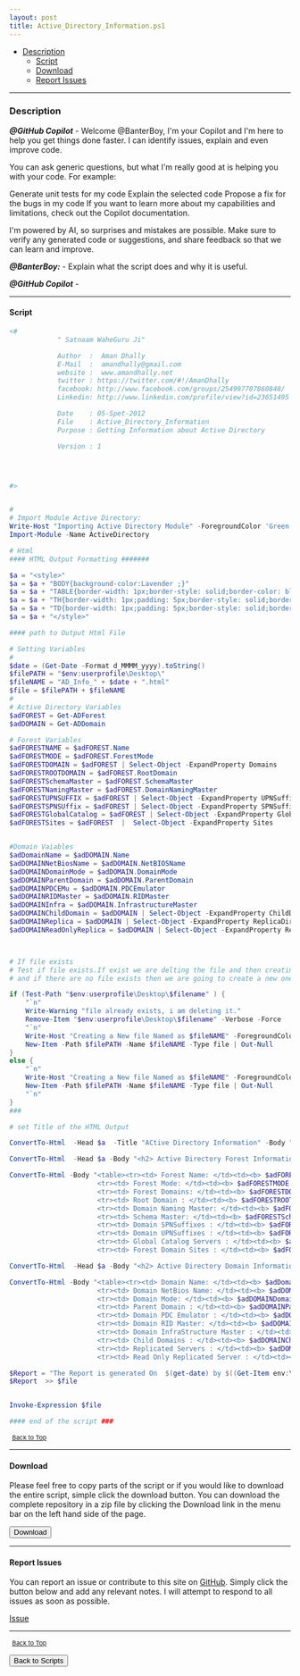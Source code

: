```yaml
---
layout: post
title: Active_Directory_Information.ps1
---
```


- [Description](#description)
  - [Script](#script)
  - [Download](#download)
  - [Report Issues](#report-issues)

---

### Description

**_@GitHub Copilot_** - Welcome @BanterBoy, I'm your Copilot and I'm here to help you get things done faster. I can identify issues, explain and even improve code.

You can ask generic questions, but what I'm really good at is helping you with your code. For example:

Generate unit tests for my code
Explain the selected code
Propose a fix for the bugs in my code
If you want to learn more about my capabilities and limitations, check out the Copilot documentation.

I'm powered by AI, so surprises and mistakes are possible. Make sure to verify any generated code or suggestions, and share feedback so that we can learn and improve.

**_@BanterBoy:_** - Explain what the script does and why it is useful.

**_@GitHub Copilot_** -

---

#### Script

```powershell
<#
			" Satnaam WaheGuru Ji"

			Author  :  Aman Dhally
			E-Mail  :  amandhally@gmail.com
			website :  www.amandhally.net
			twitter : https://twitter.com/#!/AmanDhally
			facebook: http://www.facebook.com/groups/254997707860848/
			Linkedin: http://www.linkedin.com/profile/view?id=23651495

			Date	: 05-Spet-2012
			File	: Active_Directory_Information
			Purpose : Getting Information about Active Directory

			Version : 1




#>


#
# Import Module Active Directory:
Write-Host "Importing Active Directory Module" -ForegroundColor 'Green'
Import-Module -Name ActiveDirectory

# Html
#### HTML Output Formatting #######

$a = "<style>"
$a = $a + "BODY{background-color:Lavender ;}"
$a = $a + "TABLE{border-width: 1px;border-style: solid;border-color: black;border-collapse: collapse;}"
$a = $a + "TH{border-width: 1px;padding: 5px;border-style: solid;border-color: black;background-color:thistle}"
$a = $a + "TD{border-width: 1px;padding: 5px;border-style: solid;border-color: black;background-color:PaleGoldenrod}"
$a = $a + "</style>"

#### path to Output Html File

# Setting Variables
#
$date = (Get-Date -Format d_MMMM_yyyy).toString()
$filePATH = "$env:userprofile\Desktop\"
$fileNAME = "AD_Info_" + $date + ".html"
$file = $filePATH + $fileNAME
#
# Active Directory Variables
$adFOREST = Get-ADForest
$adDOMAIN = Get-ADDomain

# Forest Variables
$adFORESTNAME = $adFOREST.Name
$adFORESTMODE = $adFOREST.ForestMode
$adFORESTDOMAIN = $adFOREST | Select-Object -ExpandProperty Domains
$adFORESTROOTDOMAIN = $adFOREST.RootDomain
$adFORESTSchemaMaster = $adFOREST.SchemaMaster
$adFORESTNamingMaster = $adFOREST.DomainNamingMaster
$adFORESTUPNSUFFIX = $adFOREST | Select-Object -ExpandProperty UPNSuffixes
$adFORESTSPNSUffix = $adFOREST | Select-Object -ExpandProperty SPNSuffixes
$adFORESTGlobalCatalog = $adFOREST | Select-Object -ExpandProperty GlobalCatalogs
$adFORESTSites = $adFOREST  |  Select-Object -ExpandProperty Sites


#Domain Vaiables
$adDomainName = $adDOMAIN.Name
$adDOMAINNetBiosName = $adDOMAIN.NetBIOSName
$adDOMAINDomainMode = $adDOMAIN.DomainMode
$adDOMAINParentDomain = $adDOMAIN.ParentDomain
$adDOMAINPDCEMu = $adDOMAIN.PDCEmulator
$adDOMAINRIDMaster = $adDOMAIN.RIDMaster
$adDOMAINInfra = $adDOMAIN.InfrastructureMaster
$adDOMAINChildDomain = $adDOMAIN | Select-Object -ExpandProperty ChildDomains
$adDOMAINReplica = $adDOMAIN | Select-Object -ExpandProperty ReplicaDirectoryServers
$adDOMAINReadOnlyReplica = $adDOMAIN | Select-Object -ExpandProperty ReadOnlyReplicaDirectoryServers



# If file exists
# Test if file exists.If exist we are delting the file and then creating a new one
# and if there are no file exists then we are going to create a new one

if (Test-Path "$env:userprofile\Desktop\$filename" ) {
	"`n"
	Write-Warning "file already exists, i am deleting it."
	Remove-Item "$env:userprofile\Desktop\$filename" -Verbose -Force
	"`n"
	Write-Host "Creating a New file Named as $fileNAME" -ForegroundColor 'Green'
	New-Item -Path $filePATH -Name $fileNAME -Type file | Out-Null
}
else {
	"`n"
	Write-Host "Creating a New file Named as $fileNAME" -ForegroundColor 'Green'
	New-Item -Path $filePATH -Name $fileNAME -Type file | Out-Null
	"`n"
}
###

# set Title of the HTML Output

ConvertTo-Html  -Head $a  -Title "ACtive Directory Information" -Body "<h1> Active Directory Information for :  $adFORESTNAME </h1>" > $file

ConvertTo-Html  -Head $a -Body "<h2> Active Directory Forest Information. </h2>"  >> $file

ConvertTo-Html -Body "<table><tr><td> Forest Name: </td><td><b> $adFORESTNAME </b></td></tr> `
					  <tr><td> Forest Mode: </td><td><b> $adFORESTMODE </b></td></tr> `
					  <tr><td> Forest Domains: </td><td><b> $adFORESTDOMAIN </b></td></tr> `
					  <tr><td> Root Domain : </td><td><b> $adFORESTROOTDOMAIN </b></td></tr> `
					  <tr><td> Domain Naming Master: </td><td><b> $adFORESTNamingMaster </b></td></tr> `
					  <tr><td> Schema Master: </td><td><b> $adFORESTSchemaMaster </b></td></tr> `
			 		  <tr><td> Domain SPNSuffixes : </td><td><b> $adFORESTSPNSUffix </b></td></tr> `
					  <tr><td> Domain UPNSuffixes : </td><td><b> $adFORESTUPNSUFFI </b></td></tr> `
					  <tr><td> Global Catalog Servers : </td><td><b> $adFORESTGlobalCatalog </b></td></tr> `
					  <tr><td> Forest Domain Sites : </td><td><b> $adFORESTSites </b></td></tr></table>" >> $file

ConvertTo-Html  -Head $a -Body "<h2> Active Directory Domain Information. </h2>"  >> $file

ConvertTo-Html -Body "<table><tr><td> Domain Name: </td><td><b> $adDomainName </b></td></tr> `
					  <tr><td> Domain NetBios Name: </td><td><b> $adDOMAINNetBiosName </b></td></tr> `
					  <tr><td> Domain Mode: </td><td><b> $adDOMAINDomainMode </b></td></tr> `
					  <tr><td> Parent Domain : </td><td><b> $adDOMAINParentDomain </b></td></tr> `
					  <tr><td> Domain PDC Emulator : </td><td><b> $adDOMAINPDCEMu </b></td></tr> `
					  <tr><td> Domain RID Master: </td><td><b> $adDOMAINRIDMaster </b></td></tr> `
			 		  <tr><td> Domain InfraStructure Master : </td><td><b> $adDOMAINInfra </b></td></tr> `
					  <tr><td> Child Domains : </td><td><b> $adDOMAINChildDomain </b></td></tr> `
					  <tr><td> Replicated Servers : </td><td><b> $adDOMAINReplica</b></td></tr> `
					  <tr><td> Read Only Replicated Server : </td><td><b> $adDOMAINReadOnlyReplica </b></td></tr></table>" >> $file

$Report = "The Report is generated On  $(get-date) by $((Get-Item env:\username).Value) on computer $((Get-Item env:\Computername).Value)"
$Report  >> $file


Invoke-Expression $file

#### end of the script ###
```

<span style="font-size:11px;"><a href="#"><i class="fas fa-caret-up" aria-hidden="true" style="color: white; margin-right:5px;"></i>Back to Top</a></span>

---

#### Download

Please feel free to copy parts of the script or if you would like to download the entire script, simple click the download button. You can download the complete repository in a zip file by clicking the Download link in the menu bar on the left hand side of the page.

<button class="btn" type="submit" onclick="window.open('/PowerShell/scripts/activeDirectory/Active_Directory_Information.ps1')">
    <i class="fa fa-cloud-download-alt">
    </i>
        Download
</button>

---

#### Report Issues

You can report an issue or contribute to this site on <a href="https://github.com/BanterBoy/scripts-blog/issues">GitHub</a>. Simply click the button below and add any relevant notes. I will attempt to respond to all issues as soon as possible.

<!-- Place this tag where you want the button to render. -->

<a class="github-button" href="https://github.com/BanterBoy/scripts-blog/issues/new?title=Active_Directory_Information.ps1&body=There is a problem with this function. Please find details below." data-show-count="true" aria-label="Issue BanterBoy/scripts-blog on GitHub">Issue</a>

---

<span style="font-size:11px;"><a href="#"><i class="fas fa-caret-up" aria-hidden="true" style="color: white; margin-right:5px;"></i>Back to Top</a></span>

<a href="/menu/_pages/scripts.html">
    <button class="btn">
        <i class='fas fa-reply'>
        </i>
            Back to Scripts
    </button>
</a>

[1]: http://ecotrust-canada.github.io/markdown-toc
[2]: https://github.com/googlearchive/code-prettify
